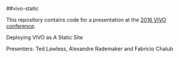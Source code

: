 ##vivo-static

This repository contains code for a presentation at the [2016 VIVO conference](http://www.vivoconference.org/).

Deploying VIVO as A Static Site

Presenters: Ted Lawless, Alexandre Rademaker and Fabricio Chalub

